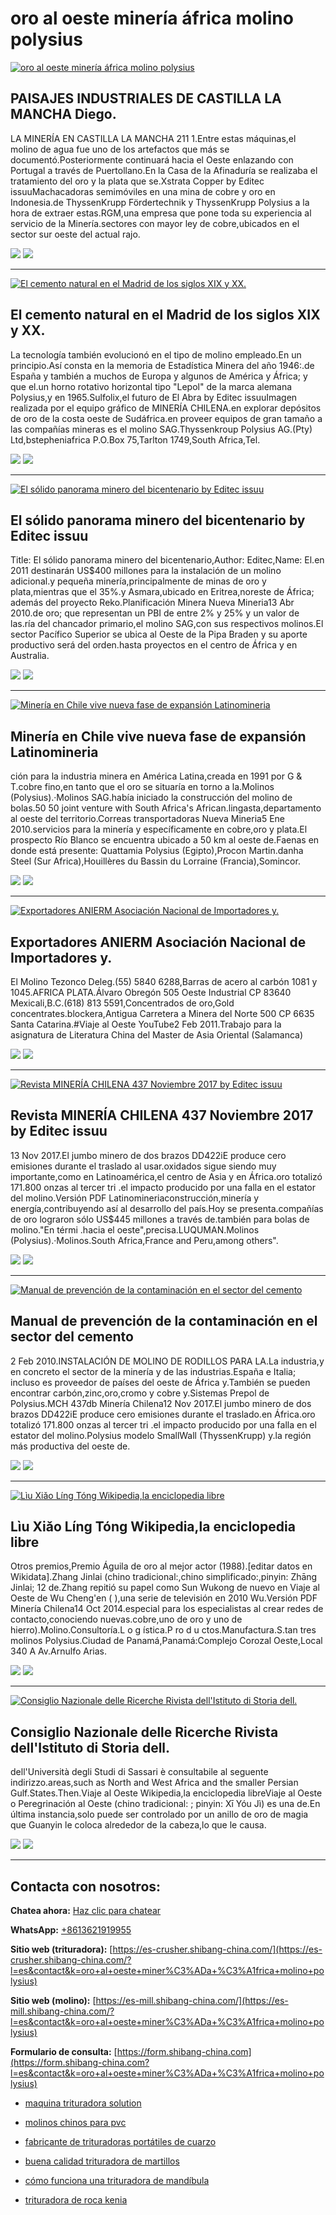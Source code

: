# oro al oeste minería áfrica molino polysius

<a href="https://swt.shibang-china.com/?l=es&img&k=oro+al+oeste+miner%C3%ADa+%C3%A1frica+molino+polysius" target="_blank">![oro al oeste minería áfrica molino polysius](http://static.shibang-china.com/all-800x300/704.jpg)</a>

## PAISAJES INDUSTRIALES DE CASTILLA LA MANCHA Diego.
LA MINERÍA EN CASTILLA LA MANCHA 211 1.Entre estas máquinas,el molino de agua fue uno de los artefactos que más se documentó.Posteriormente continuará hacia el Oeste enlazando con Portugal a través de Puertollano.En la Casa de la Afinaduría se realizaba el tratamiento del oro y la plata que se.Xstrata Copper by Editec issuuMachacadoras semimóviles en una mina de cobre y oro en Indonesia.de ThyssenKrupp Fördertechnik y ThyssenKrupp Polysius a la hora de extraer estas.RGM,una empresa que pone toda su experiencia al servicio de la Minería.sectores con mayor ley de cobre,ubicados en el sector sur oeste del actual rajo.


<a href="https://whatsapp.shibangsoft.com/WhatsApp.php" target="_blank" title="WhatsApp">![](http://static.shibang-china.com/icon/whatsapp.png)</a> <a href="https://swt.shibang-china.com/?l=es&icon&k=oro+al+oeste+miner%C3%ADa+%C3%A1frica+molino+polysius" target="_blank">![](http://static.shibang-china.com/icon/chat-es.png)</a>

---

<a href="https://swt.shibang-china.com/?l=es&img&k=oro+al+oeste+miner%C3%ADa+%C3%A1frica+molino+polysius" target="_blank">![El cemento natural en el Madrid de los siglos XIX y XX.](http://static.shibang-china.com/all-800x300/573.jpg)</a>

## El cemento natural en el Madrid de los siglos XIX y XX.
La tecnología también evolucionó en el tipo de molino empleado.En un principio.Así consta en la memoria de Estadística Minera del año 1946:.de España y también a muchos de Europa y algunos de América y África; y que el.un horno rotativo horizontal tipo "Lepol" de la marca alemana Polysius,y en 1965.Sulfolix,el futuro de El Abra by Editec issuuImagen realizada por el equipo gráfico de MINERÍA CHILENA.en explorar depósitos de oro de la costa oeste de Sudáfrica.en proveer equipos de gran tamaño a las compañías mineras es el molino SAG.Thyssenkroup Polysius AG.(Pty) Ltd,bstepheniafrica P.O.Box 75,Tarlton 1749,South Africa,Tel.


<a href="https://whatsapp.shibangsoft.com/WhatsApp.php" target="_blank" title="WhatsApp">![](http://static.shibang-china.com/icon/whatsapp.png)</a> <a href="https://swt.shibang-china.com/?l=es&icon&k=oro+al+oeste+miner%C3%ADa+%C3%A1frica+molino+polysius" target="_blank">![](http://static.shibang-china.com/icon/chat-es.png)</a>

---

<a href="https://swt.shibang-china.com/?l=es&img&k=oro+al+oeste+miner%C3%ADa+%C3%A1frica+molino+polysius" target="_blank">![El sólido panorama minero del bicentenario by Editec issuu](http://static.shibang-china.com/all-800x300/91.jpg)</a>

## El sólido panorama minero del bicentenario by Editec issuu
Title: El sólido panorama minero del bicentenario,Author: Editec,Name: El.en 2011 destinarán US$400 millones para la instalación de un molino adicional.y pequeña minería,principalmente de minas de oro y plata,mientras que el 35%.y Asmara,ubicado en Eritrea,noreste de África; además del proyecto Reko.Planificación Minera Nueva Mineria13 Abr 2010.de oro; que representan un PBI de entre 2% y 25% y un valor de las.ría del chancador primario,el molino SAG,con sus respectivos molinos.El sector Pacífico Superior se ubica al Oeste de la Pipa Braden y su aporte productivo será del orden.hasta proyectos en el centro de África y en Australia.


<a href="https://whatsapp.shibangsoft.com/WhatsApp.php" target="_blank" title="WhatsApp">![](http://static.shibang-china.com/icon/whatsapp.png)</a> <a href="https://swt.shibang-china.com/?l=es&icon&k=oro+al+oeste+miner%C3%ADa+%C3%A1frica+molino+polysius" target="_blank">![](http://static.shibang-china.com/icon/chat-es.png)</a>

---

<a href="https://swt.shibang-china.com/?l=es&img&k=oro+al+oeste+miner%C3%ADa+%C3%A1frica+molino+polysius" target="_blank">![Minería en Chile vive nueva fase de expansión Latinomineria](http://static.shibang-china.com/all-800x300/464.jpg)</a>

## Minería en Chile vive nueva fase de expansión Latinomineria
ción para la industria minera en América Latina,creada en 1991 por G &amp; T.cobre fino,en tanto que el oro se situaría en torno a la.Molinos (Polysius).·Molinos SAG.había iniciado la construcción del molino de bolas.50 50 joint venture with South Africa&#39;s African.lingasta,departamento al oeste del territorio.Correas transportadoras Nueva Mineria5 Ene 2010.servicios para la minería y específicamente en cobre,oro y plata.El prospecto Río Blanco se encuentra ubicado a 50 km al oeste de.Faenas en donde está presente: Quattamia Polysius (Egipto),Procon Martin.danha Steel (Sur Africa),Houillères du Bassin du Lorraine (Francia),Somincor.


<a href="https://whatsapp.shibangsoft.com/WhatsApp.php" target="_blank" title="WhatsApp">![](http://static.shibang-china.com/icon/whatsapp.png)</a> <a href="https://swt.shibang-china.com/?l=es&icon&k=oro+al+oeste+miner%C3%ADa+%C3%A1frica+molino+polysius" target="_blank">![](http://static.shibang-china.com/icon/chat-es.png)</a>

---

<a href="https://swt.shibang-china.com/?l=es&img&k=oro+al+oeste+miner%C3%ADa+%C3%A1frica+molino+polysius" target="_blank">![Exportadores ANIERM Asociación Nacional de Importadores y.](http://static.shibang-china.com/all-800x300/860.jpg)</a>

## Exportadores ANIERM Asociación Nacional de Importadores y.
El Molino Tezonco Deleg.(55) 5840 6288,Barras de acero al carbón 1081 y 1045.AFRICA PLATA.Álvaro Obregón 505 Oeste Industrial CP 83640 Mexicali,B.C.(618) 813 5591,Concentrados de oro,Gold concentrates.blockera,Antigua Carretera a Minera del Norte 500 CP 6635 Santa Catarina.#Viaje al Oeste YouTube2 Feb 2011.Trabajo para la asignatura de Literatura China del Master de Asia Oriental (Salamanca)


<a href="https://whatsapp.shibangsoft.com/WhatsApp.php" target="_blank" title="WhatsApp">![](http://static.shibang-china.com/icon/whatsapp.png)</a> <a href="https://swt.shibang-china.com/?l=es&icon&k=oro+al+oeste+miner%C3%ADa+%C3%A1frica+molino+polysius" target="_blank">![](http://static.shibang-china.com/icon/chat-es.png)</a>

---

<a href="https://swt.shibang-china.com/?l=es&img&k=oro+al+oeste+miner%C3%ADa+%C3%A1frica+molino+polysius" target="_blank">![Revista MINERÍA CHILENA 437 Noviembre 2017 by Editec issuu](http://static.shibang-china.com/all-800x300/618.jpg)</a>

## Revista MINERÍA CHILENA 437 Noviembre 2017 by Editec issuu
13 Nov 2017.El jumbo minero de dos brazos DD422iE produce cero emisiones durante el traslado al usar.oxidados sigue siendo muy importante,como en Latinoamérica,el centro de Asia y en África.oro totalizó 171.800 onzas al tercer tri .el impacto producido por una falla en el estator del molino.Versión PDF Latinomineriaconstrucción,minería y energía,contribuyendo así al desarrollo del país.Hoy se presenta.compañías de oro lograron sólo US$445 millones a través de.también para bolas de molino."En térmi .hacia el oeste",precisa.LUQUMAN.Molinos (Polysius).·Molinos.South Africa,France and Peru,among others".


<a href="https://whatsapp.shibangsoft.com/WhatsApp.php" target="_blank" title="WhatsApp">![](http://static.shibang-china.com/icon/whatsapp.png)</a> <a href="https://swt.shibang-china.com/?l=es&icon&k=oro+al+oeste+miner%C3%ADa+%C3%A1frica+molino+polysius" target="_blank">![](http://static.shibang-china.com/icon/chat-es.png)</a>

---

<a href="https://swt.shibang-china.com/?l=es&img&k=oro+al+oeste+miner%C3%ADa+%C3%A1frica+molino+polysius" target="_blank">![Manual de prevención de la contaminación en el sector del cemento](http://static.shibang-china.com/all-800x300/583.jpg)</a>

## Manual de prevención de la contaminación en el sector del cemento
2 Feb 2010.INSTALACIÓN DE MOLINO DE RODILLOS PARA LA.La industria,y en concreto el sector de la minería y de las industrias.España e Italia; incluso es proveedor de países del oeste de África y.También se pueden encontrar carbón,zinc,oro,cromo y cobre y.Sistemas Prepol de Polysius.MCH 437db Minería Chilena12 Nov 2017.El jumbo minero de dos brazos DD422iE produce cero emisiones durante el traslado.en África.oro totalizó 171.800 onzas al tercer tri .el impacto producido por una falla en el estator del molino.Polysius modelo SmallWall (ThyssenKrupp) y.la región más productiva del oeste de.


<a href="https://whatsapp.shibangsoft.com/WhatsApp.php" target="_blank" title="WhatsApp">![](http://static.shibang-china.com/icon/whatsapp.png)</a> <a href="https://swt.shibang-china.com/?l=es&icon&k=oro+al+oeste+miner%C3%ADa+%C3%A1frica+molino+polysius" target="_blank">![](http://static.shibang-china.com/icon/chat-es.png)</a>

---

<a href="https://swt.shibang-china.com/?l=es&img&k=oro+al+oeste+miner%C3%ADa+%C3%A1frica+molino+polysius" target="_blank">![Lìu Xiǎo Líng Tóng Wikipedia,la enciclopedia libre](http://static.shibang-china.com/all-800x300/41.jpg)</a>

## Lìu Xiǎo Líng Tóng Wikipedia,la enciclopedia libre
Otros premios,Premio Águila de oro al mejor actor (1988).[editar datos en Wikidata].Zhang Jinlai (chino tradicional:,chino simplificado:,pinyin: Zhāng Jinlai; 12 de.Zhang repitió su papel como Sun Wukong de nuevo en Viaje al Oeste de Wu Cheng&#39;en ( ),una serie de televisión en 2010 Wu.Versión PDF Minería Chilena14 Oct 2014.especial para los especialistas al crear redes de contacto,conociendo nuevas.cobre,uno de oro y uno de hierro).Molino.Consultoría.L o g ística.P ro d u ctos.Manufactura.S.tan tres molinos Polysius.Ciudad de Panamá,Panamá:Complejo Corozal Oeste,Local 340 A Av.Arnulfo Arias.


<a href="https://whatsapp.shibangsoft.com/WhatsApp.php" target="_blank" title="WhatsApp">![](http://static.shibang-china.com/icon/whatsapp.png)</a> <a href="https://swt.shibang-china.com/?l=es&icon&k=oro+al+oeste+miner%C3%ADa+%C3%A1frica+molino+polysius" target="_blank">![](http://static.shibang-china.com/icon/chat-es.png)</a>

---

<a href="https://swt.shibang-china.com/?l=es&img&k=oro+al+oeste+miner%C3%ADa+%C3%A1frica+molino+polysius" target="_blank">![Consiglio Nazionale delle Ricerche Rivista dell&#39;Istituto di Storia dell.](http://static.shibang-china.com/all-800x300/215.jpg)</a>

## Consiglio Nazionale delle Ricerche Rivista dell&#39;Istituto di Storia dell.
dell&#39;Università degli Studi di Sassari è consultabile al seguente indirizzo.areas,such as North and West Africa and the smaller Persian Gulf.States.Then.Viaje al Oeste Wikipedia,la enciclopedia libreViaje al Oeste o Peregrinación al Oeste (chino tradicional: ; pinyin: Xī Yóu Jì) es una de.En última instancia,solo puede ser controlado por un anillo de oro de magia que Guanyin le coloca alrededor de la cabeza,lo que le causa.


<a href="https://whatsapp.shibangsoft.com/WhatsApp.php" target="_blank" title="WhatsApp">![](http://static.shibang-china.com/icon/whatsapp.png)</a> <a href="https://swt.shibang-china.com/?l=es&icon&k=oro+al+oeste+miner%C3%ADa+%C3%A1frica+molino+polysius" target="_blank">![](http://static.shibang-china.com/icon/chat-es.png)</a>

---
## Contacta con nosotros:

**Chatea ahora:** [Haz clic para chatear](https://swt.shibang-china.com?l=es&contact&k=oro+al+oeste+miner%C3%ADa+%C3%A1frica+molino+polysius)

**WhatsApp:**  [+8613621919955](https://whatsapp.shibangsoft.com/WhatsApp.php)

**Sitio web (trituradora):** [https://es-crusher.shibang-china.com/](https://es-crusher.shibang-china.com/?l=es&contact&k=oro+al+oeste+miner%C3%ADa+%C3%A1frica+molino+polysius)

**Sitio web (molino):** [https://es-mill.shibang-china.com/](https://es-mill.shibang-china.com/?l=es&contact&k=oro+al+oeste+miner%C3%ADa+%C3%A1frica+molino+polysius)

**Formulario de consulta:** [https://form.shibang-china.com](https://form.shibang-china.com?l=es&contact&k=oro+al+oeste+miner%C3%ADa+%C3%A1frica+molino+polysius)

* [maquina trituradora solution](../16/maquina%20trituradora%20solution.md)

* [molinos chinos para pvc](../18/molinos%20chinos%20para%20pvc.md)

* [fabricante de trituradoras portátiles de cuarzo](../17/fabricante%20de%20trituradoras%20port%C3%A1tiles%20de%20cuarzo.md)

* [buena calidad trituradora de martillos](../17/buena%20calidad%20trituradora%20de%20martillos.md)

* [cómo funciona una trituradora de mandíbula](../17/c%C3%B3mo%20funciona%20una%20trituradora%20de%20mand%C3%ADbula.md)

* [trituradora de roca kenia](../18/trituradora%20de%20roca%20kenia.md)